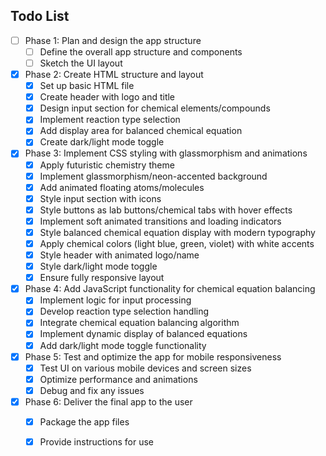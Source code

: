 ## Todo List

- [ ] Phase 1: Plan and design the app structure
  - [ ] Define the overall app structure and components
  - [ ] Sketch the UI layout
- [x] Phase 2: Create HTML structure and layout
  - [x] Set up basic HTML file
  - [x] Create header with logo and title
  - [x] Design input section for chemical elements/compounds
  - [x] Implement reaction type selection
  - [x] Add display area for balanced chemical equation
  - [x] Create dark/light mode toggle
- [x] Phase 3: Implement CSS styling with glassmorphism and animations
  - [x] Apply futuristic chemistry theme
  - [x] Implement glassmorphism/neon-accented background
  - [x] Add animated floating atoms/molecules
  - [x] Style input section with icons
  - [x] Style buttons as lab buttons/chemical tabs with hover effects
  - [x] Implement soft animated transitions and loading indicators
  - [x] Style balanced chemical equation display with modern typography
  - [x] Apply chemical colors (light blue, green, violet) with white accents
  - [x] Style header with animated logo/name
  - [x] Style dark/light mode toggle
  - [x] Ensure fully responsive layout
- [x] Phase 4: Add JavaScript functionality for chemical equation balancing
  - [x] Implement logic for input processing
  - [x] Develop reaction type selection handling
  - [x] Integrate chemical equation balancing algorithm
  - [x] Implement dynamic display of balanced equations
  - [x] Add dark/light mode toggle functionality
- [x] Phase 5: Test and optimize the app for mobile responsiveness
  - [x] Test UI on various mobile devices and screen sizes
  - [x] Optimize performance and animations
  - [x] Debug and fix any issues
- [x] Phase 6: Deliver the final app to the user
  - [x] Package the app files
  - [x] Provide instructions for use


